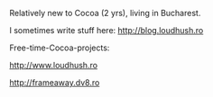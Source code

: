 

Relatively new to Cocoa (2 yrs), living in Bucharest.

I sometimes write stuff here: http://blog.loudhush.ro

Free-time-Cocoa-projects:
 
http://www.loudhush.ro

http://frameaway.dv8.ro